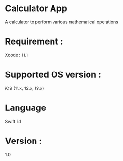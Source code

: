# Calculator App
A calculator to perform various mathematical operations  

# Requirement :
Xcode : 11.1

# Supported OS version :
iOS (11.x, 12.x, 13.x)  

# Language 
Swift 5.1

# Version :
1.0 



